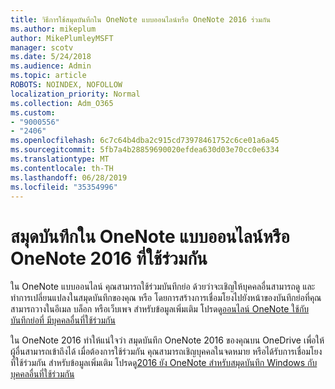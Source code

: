 ```yaml
---
title: วิธีการใช้สมุดบันทึกใน OneNote แบบออนไลน์หรือ OneNote 2016 ร่วมกัน
ms.author: mikeplum
author: MikePlumleyMSFT
manager: scotv
ms.date: 5/24/2018
ms.audience: Admin
ms.topic: article
ROBOTS: NOINDEX, NOFOLLOW
localization_priority: Normal
ms.collection: Adm_O365
ms.custom:
- "9000556"
- "2406"
ms.openlocfilehash: 6c7c64b4dba2c915cd73978461752c6ce01a6a45
ms.sourcegitcommit: 5fb7a4b28859690020efdea630d03e70cc0e6334
ms.translationtype: MT
ms.contentlocale: th-TH
ms.lasthandoff: 06/28/2019
ms.locfileid: "35354996"
---
```

# <a name="share-notebooks-in-onenote-online-or-onenote-2016"></a>สมุดบันทึกใน OneNote แบบออนไลน์หรือ OneNote 2016 ที่ใช้ร่วมกัน

ใน OneNote แบบออนไลน์ คุณสามารถใช้ร่วมบันทึกย่อ ด้วยว่าจะเชิญให้บุคคลอื่นสามารถดู และทำการเปลี่ยนแปลงในสมุดบันทึกของคุณ หรือ โดยการสร้างการเชื่อมโยงไปยังหน้าของบันทึกย่อที่คุณสามารถวางในอีเมล บล็อก หรือเว็บเพจ สำหรับข้อมูลเพิ่มเติม โปรดดู[ออนไลน์ OneNote ใช้กับบันทึกย่อที่ มีบุคคลอื่นที่ใช้ร่วมกัน](https://support.office.com/article/D3481FBE-E06C-4883-B7E9-B2EE9F38AED3)

ใน OneNote 2016 ทำให้แน่ใจว่า สมุดบันทึก OneNote 2016 ของคุณบน OneDrive เพื่อให้ผู้อื่นสามารถเข้าถึงได้ เมื่อต้องการใช้ร่วมกัน คุณสามารถเชิญบุคคลในจดหมาย หรือได้รับการเชื่อมโยงที่ใช้ร่วมกัน สำหรับข้อมูลเพิ่มเติม โปรดดู[2016 ยัง OneNote สำหรับสมุดบันทึก Windows กับบุคคลอื่นที่ใช้ร่วมกัน](https://support.office.com/article/d14b6033-7a95-4536-9216-bb0a5e0f8285)